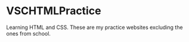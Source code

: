 # VSCHTMLPractice
 Learning HTML and CSS. These are my practice websites excluding the ones from school.
